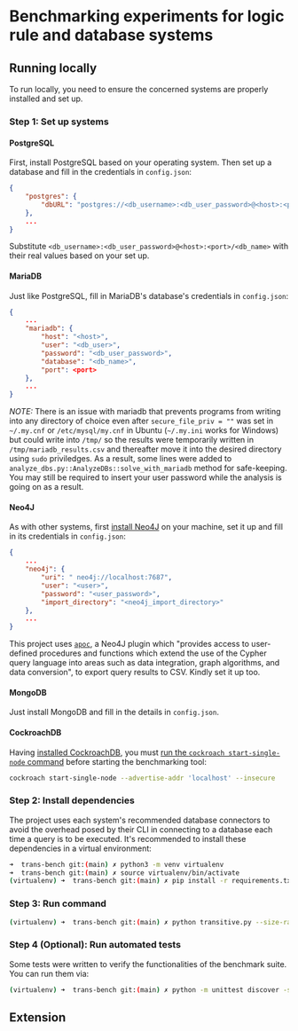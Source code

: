 # Benchmarking experiments for logic rule and database systems

## Running locally

To run locally, you need to ensure the concerned systems are properly installed and set up.

### Step 1: Set up systems

#### PostgreSQL

First, install PostgreSQL based on your operating system. Then set up a database and fill in the credentials in `config.json`:

```json
{
    "postgres": {
        "dbURL": "postgres://<db_username>:<db_user_password>@<host>:<port>/<db_name>"
    },
    ...
}
```

Substitute `<db_username>:<db_user_password>@<host>:<port>/<db_name>` with their real values based on your set up.

#### MariaDB

Just like PostgreSQL, fill in MariaDB's database's credentials in `config.json`:

```json
{
    ...
    "mariadb": {
        "host": "<host>",
        "user": "<db_user>",
        "password": "<db_user_password>",
        "database": "<db_name>",
        "port": <port>
    },
    ...
}
```

*NOTE:* There is an issue with mariadb that prevents programs from writing into any directory of choice even after `secure_file_priv = ""` was set in `~/.my.cnf` or `/etc/mysql/my.cnf` in Ubuntu (`~/.my.ini` works for Windows) but could write into `/tmp/` so the results were temporarily written in `/tmp/mariadb_results.csv` and thereafter move it into the desired directory using `sudo` priviledges. As a result, some lines were added to `analyze_dbs.py::AnalyzeDBs::solve_with_mariadb` method for safe-keeping. You may still be required to insert your user password while the analysis is going on as a result.

#### Neo4J

As with other systems, first [install Neo4J][3] on your machine, set it up and fill in its credentials in `config.json`:

```json
{
    ...
    "neo4j": {
        "uri": " neo4j://localhost:7687",
        "user": "<user>",
        "password": "<user_password>",
        "import_directory": "<neo4j_import_directory>"
    },
    ...
}
```

This project uses [`apoc`][4], a Neo4J plugin which "provides access to user-defined procedures and functions which extend the use of the Cypher query language into areas such as data integration, graph algorithms, and data conversion", to export query results to CSV. Kindly set it up too.

#### MongoDB

Just install MongoDB and fill in the details in `config.json`.

#### CockroachDB

Having [installed CockroachDB][1], you must [run the `cockroach start-single-node` command][2] before starting the benchmarking tool:

```sh
cockroach start-single-node --advertise-addr 'localhost' --insecure
```

### Step 2: Install dependencies

The project uses each system's recommended database connectors to avoid the overhead posed by their CLI in connecting to a database each time a query is to be executed. It's recommended to install these dependencies in a virtual environment:

```sh
➜  trans-bench git:(main) ✗ python3 -m venv virtualenv
➜  trans-bench git:(main) ✗ source virtualenv/bin/activate
(virtualenv) ➜  trans-bench git:(main) ✗ pip install -r requirements.txt
```

### Step 3: Run command

```sh
(virtualenv) ➜  trans-bench git:(main) ✗ python transitive.py --size-range 50 401 50 --modes left_recursion right_recursion --environments xsb postgres mariadb duckdb cockroachdb neo4j mongodb --num-runs 2
```

### Step 4 (Optional): Run automated tests

Some tests were written to verify the functionalities of the benchmark suite. You can run them via:

```sh
(virtualenv) ➜  trans-bench git:(main) ✗ python -m unittest discover -s tests
```

## Extension

[1]: https://www.cockroachlabs.com/docs/v24.1/install-cockroachdb "Install CockroachDB"
[2]: https://www.cockroachlabs.com/docs/stable/build-a-python-app-with-cockroachdb?filters=local "Step 1. Start CockroachDB"
[3]: https://neo4j.com/docs/operations-manual/current/installation/ "Installing Neo4J"
[4]: https://neo4j.com/docs/apoc/current/installation/ "Installing APOC"